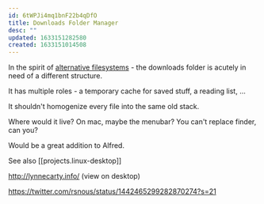 ```yaml
---
id: 6tWPJi4mq1bnF22b4qDfO
title: Downloads Folder Manager
desc: ""
updated: 1633151282580
created: 1633151014508
---
```


In the spirit of [alternative filesystems](https://www.youtube.com/watch?v=pfHpDDXJQVg) - the downloads folder is acutely in need of a different structure.

It has multiple roles - a temporary cache for saved stuff, a reading list, ...

It shouldn't homogenize every file into the same old stack.

Where would it live? On mac, maybe the menubar? You can't replace finder, can you?

Would be a great addition to Alfred.

See also [[projects.linux-desktop]]

http://lynnecarty.info/ (view on desktop)

https://twitter.com/rsnous/status/1442465299282870274?s=21
